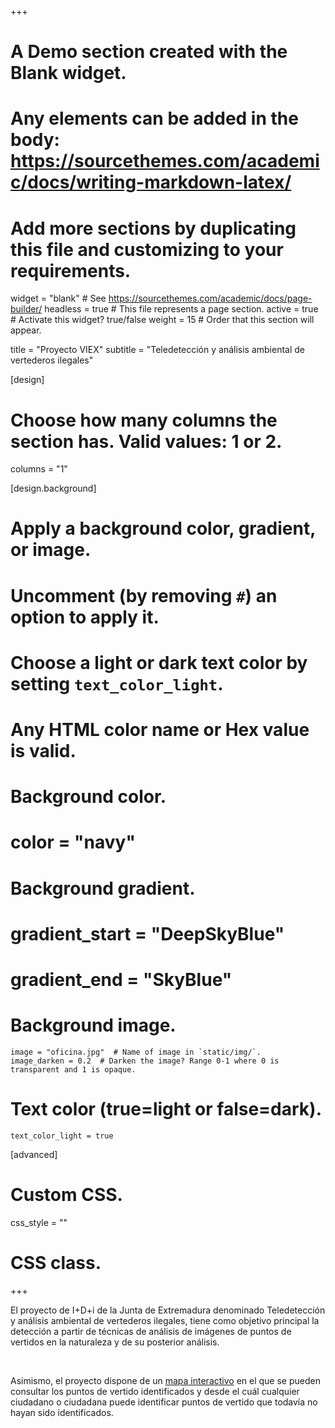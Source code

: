 +++
# A Demo section created with the Blank widget.
# Any elements can be added in the body: https://sourcethemes.com/academic/docs/writing-markdown-latex/
# Add more sections by duplicating this file and customizing to your requirements.

widget = "blank"  # See https://sourcethemes.com/academic/docs/page-builder/
headless = true  # This file represents a page section.
active = true  # Activate this widget? true/false
weight = 15  # Order that this section will appear.

title = "Proyecto VIEX"
subtitle = "Teledetección y análisis ambiental de vertederos ilegales"

[design]
  # Choose how many columns the section has. Valid values: 1 or 2.
  columns = "1"

[design.background]
  # Apply a background color, gradient, or image.
  #   Uncomment (by removing `#`) an option to apply it.
  #   Choose a light or dark text color by setting `text_color_light`.
  #   Any HTML color name or Hex value is valid.

  # Background color.
  # color = "navy"
  
  # Background gradient.
  # gradient_start = "DeepSkyBlue"
  # gradient_end = "SkyBlue"
  
  # Background image.
    image = "oficina.jpg"  # Name of image in `static/img/`.
    image_darken = 0.2  # Darken the image? Range 0-1 where 0 is transparent and 1 is opaque.

  # Text color (true=light or false=dark).
    text_color_light = true  
  
[advanced]
 # Custom CSS. 
 css_style = ""
 
 # CSS class.
+++

   <div class=text-justify><p>El proyecto de I+D+i de la Junta de Extremadura denominado Teledetección y análisis ambiental de vertederos ilegales, tiene como objetivo principal la detección a partir de técnicas de análisis de imágenes de puntos de vertidos en la naturaleza y de su posterior análisis.</p> <br> 
   <p>Asimismo, el proyecto dispone de un <a href='#mapa_proyecto'>mapa interactivo</a> en el que se pueden consultar los puntos de vertido identificados y desde el cuál cualquier ciudadano o ciudadana puede identificar puntos de vertido que todavía no hayan sido identificados. </p></div>


